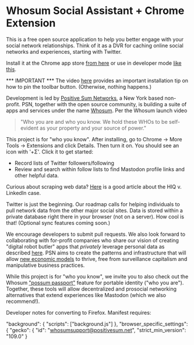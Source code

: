 # Whosum Social Assistant + Chrome Extension

This is a free open source application to help you better engage with your social network relationships. Think of it as a DVR for caching online social networks and experiences, starting with Twitter.

Install it at the Chrome app store [from here](https://whosum.com/assistant) or use in developer mode [like this](https://developer.chrome.com/docs/extensions/mv3/getstarted/development-basics/#load-unpacked).

*** IMPORTANT *** The video [here](https://whosum.com/assistant) provides an important installation tip on how to pin the toolbar button. (Otherwise, nothing happens.)

Development is led by [Positive Sum Networks](https://positivesum.net), a New York based non-profit. PSN, together with the open source community, is building a suite of apps and services under the name [Whosum](https://whosum.com). Per the Whosum launch video 
>"Who you are and who you know. We hold these WHOs to be self-evident as your property and your source of power." 

This project is for "who you know". After installing, go to Chrome -> More Tools -> Extensions and click Details. Then turn it on. You should see an icon with '+Σ'. Click it to get started:
- Record lists of Twitter followers/following
- Review and search within follow lists to find Mastodon profile links and other helpful data.

Curious about scraping web data? [Here](cpomagazine.com/data-privacy/what-the-hiq-vs-linkedin-case-means-for-automated-web-scraping/) is a good article about the HIQ v. LinkedIn case.

Twitter is just the beginning. Our roadmap calls for helping individuals to pull network data from the other major social sites. Data is stored within a private database right there in your browser (not on a server). How cool is that! (Optional sync features coming soon.)

We encourage developers to submit pull requests. We also look forward to collaborating with for-profit companies who share our vision of creating "digital robot butler" apps that *privately* leverage personal data as described [here](https://scafaria.com/planning-the-human-centric-web-1bcd2b275a81). PSN aims to create the patterns and infrastructure that will allow [new economic models](https://prosocialcapitalism.com) to thrive, free from surveillance capitalism and manipulative business practices. 

While this project is for "who you know", we invite you to also check out the Whosum ["possum passport"](https://whosum.com/prove) feature for portable identity ("who you are"). Together, these tools will allow decentralized and prosocial networking alternatives that extend experiences like Mastodon (which we also recommend!).

>>>>>>>>>>>>>>

Developer notes for converting to Firefox. Manifest requires:

"background": {
    "scripts": ["background.js"]
},
"browser_specific_settings": {
  "gecko": {
    "id": "whosumsupport@positivesum.net",
    "strict_min_version": "109.0"
  }
  